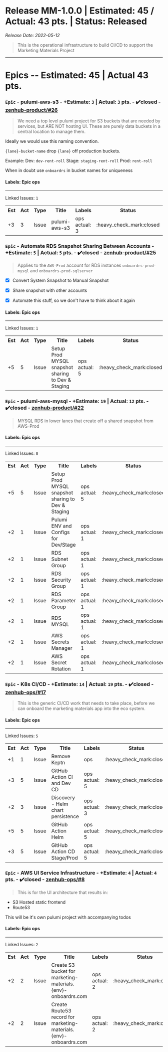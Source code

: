 # Release MM-1.0.0 | Estimated: 45 / Actual: 43 pts. | Status: Released
_Release Date: 2022-05-12_
 > This is the operational infrastructure to build CI/CD to support the Marketing Materials Project
---
# Epics -- Estimated: 45 | Actual 43 pts.
### `Epic` - pulumi-aws-s3 - +Estimate: `3` | Actual: `3` pts. - :heavy_check_mark:closed - [zenhub-product/#26](https://github.com/OnboardRS/zenhub-product/issues/26)
 > We need a top level pulumi project for S3 buckets that are needed by services, but ARE NOT hosting UI.
These are purely data buckets in a central location to manage them.

Ideally we would use this naming convention.


`{lane}-bucket-name` drop `{lane}` off production buckets.

Example:
Dev: `dev-rent-roll`
Stage: `staging-rent-roll`
Prod: `rent-roll`

When in doubt use `onboardrs` in bucket names for uniqueness

#### Labels: Epic ops 
---
Linked Issues: `1`
<p>
<table>
<tr><th>Est</th><th>Act</th><th>Type</th><th>Title</th><th>Labels</th><th>Status</th><th>Link</th></tr>
<tr><td>+3</td><td>3</td><td>Issue</td><td>pulumi-aws-s3</td><td>ops actual: 3 </td><td>:heavy_check_mark:closed</td><td><a href="https://github.com/OnboardRS/zenhub-ops/issues/23">zenhub-ops/#23</a></td> </tr>
</table>
</p>


### `Epic` - Automate RDS Snapshot Sharing Between Accounts - +Estimate: `5` | Actual: `5` pts. - :heavy_check_mark:closed - [zenhub-product/#25](https://github.com/OnboardRS/zenhub-product/issues/25)
 > Applies to the `AWS-Prod` account for RDS instances `onboardrs-prod-mysql` and `onboardrs-prod-sqlserver`

- [x] Convert System Snapshot to Manual Snapshot
- [x] Share snapshot with other accounts
- [x] Automate this stuff, so we don't have to think about it again


#### Labels: Epic ops 
---
Linked Issues: `1`
<p>
<table>
<tr><th>Est</th><th>Act</th><th>Type</th><th>Title</th><th>Labels</th><th>Status</th><th>Link</th></tr>
<tr><td>+5</td><td>5</td><td>Issue</td><td>Setup Prod MYSQL snapshot sharing to Dev & Staging</td><td>ops actual: 5 </td><td>:heavy_check_mark:closed</td><td><a href="https://github.com/OnboardRS/pulumi-aws-mysql/issues/1">pulumi-aws-mysql/#1</a></td> </tr>
</table>
</p>


### `Epic` - pulumi-aws-mysql - +Estimate: `19` | Actual: `12` pts. - :heavy_check_mark:closed - [zenhub-product/#22](https://github.com/OnboardRS/zenhub-product/issues/22)
 > MYSQL RDS in lower lanes that create off a shared snapshot from AWS-Prod

#### Labels: Epic ops 
---
Linked Issues: `8`
<p>
<table>
<tr><th>Est</th><th>Act</th><th>Type</th><th>Title</th><th>Labels</th><th>Status</th><th>Link</th></tr>
<tr><td>+5</td><td>5</td><td>Issue</td><td>Setup Prod MYSQL snapshot sharing to Dev & Staging</td><td>ops actual: 5 </td><td>:heavy_check_mark:closed</td><td><a href="https://github.com/OnboardRS/pulumi-aws-mysql/issues/1">pulumi-aws-mysql/#1</a></td> </tr>
<tr><td>+2</td><td>1</td><td>Issue</td><td>Pulumi ENV and Configs for Dev/Stage</td><td>ops actual: 1 </td><td>:heavy_check_mark:closed</td><td><a href="https://github.com/OnboardRS/pulumi-aws-mysql/issues/2">pulumi-aws-mysql/#2</a></td> </tr>
<tr><td>+2</td><td>1</td><td>Issue</td><td>RDS Subnet Group</td><td>ops actual: 1 </td><td>:heavy_check_mark:closed</td><td><a href="https://github.com/OnboardRS/pulumi-aws-mysql/issues/3">pulumi-aws-mysql/#3</a></td> </tr>
<tr><td>+2</td><td>1</td><td>Issue</td><td>RDS Security Group</td><td>ops actual: 1 </td><td>:heavy_check_mark:closed</td><td><a href="https://github.com/OnboardRS/pulumi-aws-mysql/issues/4">pulumi-aws-mysql/#4</a></td> </tr>
<tr><td>+2</td><td>1</td><td>Issue</td><td>RDS Parameter Group</td><td>ops actual: 1 </td><td>:heavy_check_mark:closed</td><td><a href="https://github.com/OnboardRS/pulumi-aws-mysql/issues/5">pulumi-aws-mysql/#5</a></td> </tr>
<tr><td>+2</td><td>1</td><td>Issue</td><td>RDS MYSQL</td><td>ops actual: 1 </td><td>:heavy_check_mark:closed</td><td><a href="https://github.com/OnboardRS/pulumi-aws-mysql/issues/6">pulumi-aws-mysql/#6</a></td> </tr>
<tr><td>+2</td><td>1</td><td>Issue</td><td>AWS Secrets Manager</td><td>ops actual: 1 </td><td>:heavy_check_mark:closed</td><td><a href="https://github.com/OnboardRS/pulumi-aws-mysql/issues/7">pulumi-aws-mysql/#7</a></td> </tr>
<tr><td>+2</td><td>1</td><td>Issue</td><td>AWS Secret Rotation</td><td>ops actual: 1 </td><td>:heavy_check_mark:closed</td><td><a href="https://github.com/OnboardRS/pulumi-aws-mysql/issues/8">pulumi-aws-mysql/#8</a></td> </tr>
</table>
</p>


### `Epic` - K8s CI/CD - +Estimate: `14` | Actual: `19` pts. - :heavy_check_mark:closed - [zenhub-ops/#17](https://github.com/OnboardRS/zenhub-ops/issues/17)
 > This is the generic CI/CD work that needs to take place, before we can onboard the marketing materials app into the eco system.

#### Labels: Epic ops 
---
Linked Issues: `5`
<p>
<table>
<tr><th>Est</th><th>Act</th><th>Type</th><th>Title</th><th>Labels</th><th>Status</th><th>Link</th></tr>
<tr><td>+1</td><td>1</td><td>Issue</td><td>Remove Keptn</td><td>ops </td><td>:heavy_check_mark:closed</td><td><a href="https://github.com/OnboardRS/zenhub-ops/issues/10">zenhub-ops/#10</a></td> </tr>
<tr><td>+3</td><td>5</td><td>Issue</td><td>GitHub Action CI and Dev CD</td><td>ops actual: 5 </td><td>:heavy_check_mark:closed</td><td><a href="https://github.com/OnboardRS/zenhub-ops/issues/11">zenhub-ops/#11</a></td> </tr>
<tr><td>+2</td><td>3</td><td>Issue</td><td>Discovery - Helm chart persistence</td><td>ops actual: 3 </td><td>:heavy_check_mark:closed</td><td><a href="https://github.com/OnboardRS/zenhub-ops/issues/12">zenhub-ops/#12</a></td> </tr>
<tr><td>+5</td><td>5</td><td>Issue</td><td>GitHub Action Helm</td><td>ops actual: 5 </td><td>:heavy_check_mark:closed</td><td><a href="https://github.com/OnboardRS/zenhub-ops/issues/13">zenhub-ops/#13</a></td> </tr>
<tr><td>+3</td><td>5</td><td>Issue</td><td>GitHub Action CD Stage/Prod</td><td>ops actual: 5 </td><td>:heavy_check_mark:closed</td><td><a href="https://github.com/OnboardRS/zenhub-ops/issues/14">zenhub-ops/#14</a></td> </tr>
</table>
</p>


### `Epic` - AWS UI Service Infrastructure - +Estimate: `4` | Actual: `4` pts. - :heavy_check_mark:closed - [zenhub-ops/#8](https://github.com/OnboardRS/zenhub-ops/issues/8)
 > This is for the UI architecture that results in:

- S3 Hosted static frontend
- Route53

This will be it's own pulumi project with accompanying todos

#### Labels: Epic ops 
---
Linked Issues: `2`
<p>
<table>
<tr><th>Est</th><th>Act</th><th>Type</th><th>Title</th><th>Labels</th><th>Status</th><th>Link</th></tr>
<tr><td>+2</td><td>2</td><td>Issue</td><td>Create S3 bucket for marketing-materials.{env}-onboardrs.com</td><td>ops actual: 2 </td><td>:heavy_check_mark:closed</td><td><a href="https://github.com/OnboardRS/pulumi-aws-static-ui-services/issues/1">pulumi-aws-static-ui-services/#1</a></td> </tr>
<tr><td>+2</td><td>2</td><td>Issue</td><td>Create Route53 record for marketing-materials.{env}-onboardrs.com</td><td>ops actual: 2 </td><td>:heavy_check_mark:closed</td><td><a href="https://github.com/OnboardRS/pulumi-aws-static-ui-services/issues/3">pulumi-aws-static-ui-services/#3</a></td> </tr>
</table>
</p>



